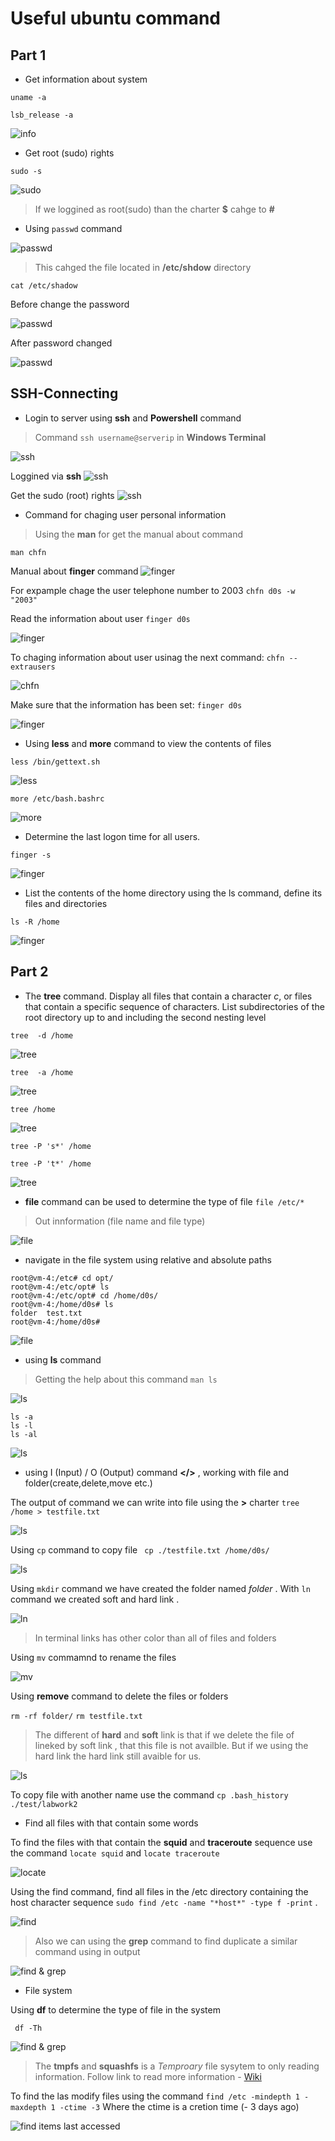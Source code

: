 # Useful ubuntu command
## Part 1
- Get information about system 

`uname -a`

`lsb_release -a`

![info](images/Screenshot_1.png)

- Get root (sudo) rights

`sudo -s`

![sudo](images/Screenshot_2.png)

> If we loggined as root(sudo) than the charter **$** cahge to **#**

- Using `passwd` command

![passwd](images/Screenshot_3.png)

> This cahged the file located in **/etc/shdow** directory

`cat /etc/shadow`

Before change the password

![passwd](images/Screenshot_4.jpg)

After password changed

![passwd](images/Screenshot_5.jpg)

## SSH-Connecting

- Login to server using **ssh** and **Powershell** command

> Command `ssh username@serverip` in **Windows Terminal**  

![ssh](images/Screenshot_6.png)


Loggined via **ssh**
![ssh](images/Screenshot_7.png)

Get the sudo (root) rights
![ssh](images/Screenshot_8.png)

- Command for chaging user personal information

> Using the **man** for get the manual about command

`man chfn`

Manual about **finger** command
![finger](images/Screenshot_10.png)

For expample chage the user telephone number to 2003 `chfn d0s -w "2003"`

Read the information about user `finger d0s`

![finger](images/Screenshot_11.png)

To chaging information about user usinag the next command:
`chfn --extrausers`

![chfn ](images/Screenshot_13.png) 

Make sure that  the information has been set: `finger d0s`

![finger](images/Screenshot_12.png)


- Using  **less** and **more** command  to view the contents of files

`less /bin/gettext.sh`

![less](images/Screenshot_14.png)

`more /etc/bash.bashrc`

![more](images/Screenshot_15.png)


- Determine the last logon time for all users.

`finger -s`

![finger](images/Screenshot_16.png)

- List the contents of the home directory using the ls command, define its files
and directories

`ls -R /home`

![finger](images/Screenshot_17.png)

## Part 2
- The **tree** command. Display all files that contain a character *c*, or files that contain a specific sequence of characters. List subdirectories of the root directory up to and including
the second nesting level

`tree  -d /home`

![tree](images/Screenshot_18.png)

`tree  -a /home`

![tree](images/Screenshot_19.png)

`tree /home`

![tree](images/Screenshot_20.png)

`tree -P 's*' /home`

`tree -P 't*' /home`

![tree](images/Screenshot_21.png)

- **file** command can be used to determine the type of file 
`file /etc/*`
> Out innformation (file name and file type)

![file](images/Screenshot_22.png)

- navigate in the file system using relative and absolute paths

```
root@vm-4:/etc# cd opt/
root@vm-4:/etc/opt# ls
root@vm-4:/etc/opt# cd /home/d0s/
root@vm-4:/home/d0s# ls
folder  test.txt
root@vm-4:/home/d0s#
```
![file](images/Screenshot_23.png)


- using **ls** command 
> Getting the help about this command `man ls`

![ls](images/Screenshot_24.png)

```
ls -a
ls -l
ls -al
```
![ls](images/Screenshot_25.png)

- using  I (Input) / O (Output) command **</>** , working with file and folder(create,delete,move etc.)

The output of command we can write into file using the **>** charter  `tree /home > testfile.txt`

![ls](images/Screenshot_26.png)

Using `cp` command to copy file ` cp ./testfile.txt /home/d0s/`

![ls](images/Screenshot_27.png)

Using `mkdir` command we have created the folder named *folder* .
With `ln` command we created soft and hard link .

![ln](images/Screenshot_28.png)

> In terminal links has other color than all of files and folders

Using `mv` commamnd to rename the files

![mv](images/Screenshot_29.png)

Using **remove** command to delete the files or folders

`rm -rf folder/`
`rm testfile.txt`

> The different of **hard** and **soft** link is that if we delete the file of lineked by soft link , that this file is not availble. But if we using the hard link the hard link still avaible for us.

![ls](images/Screenshot_30.png)

To copy file with another name use the command `cp .bash_history ./test/labwork2`

- Find all files with that contain some words

To find the files with that contain the **squid** and **traceroute**
sequence use the command  `locate squid` and  `locate traceroute`

![locate](images/Screenshot_31.png)

Using the find command, find all files in the /etc directory containing the host
character sequence `sudo find /etc -name "*host*" -type f -print` .

![find](images/Screenshot_32.png)
> Also we can using the **grep** command to find duplicate a similar command using in output 

![find & grep](images/Screenshot_33.png)

- File system

Using **df** to determine the type of file in the system

` df -Th`

![find & grep](images/Screenshot_34.png) 

> The **tmpfs** and **squashfs** is a *Temproary* file sysytem to only  reading information.
 Follow link to read more information  - [Wiki](https://uk.wikipedia.org/wiki/Tmpfs)  


 To find the las modify files using the command  `find /etc -mindepth 1 -maxdepth 1 -ctime -3`
 Where the ctime is a cretion time (- 3 days ago)

![find items last accessed](images/Screenshot_35.png) 